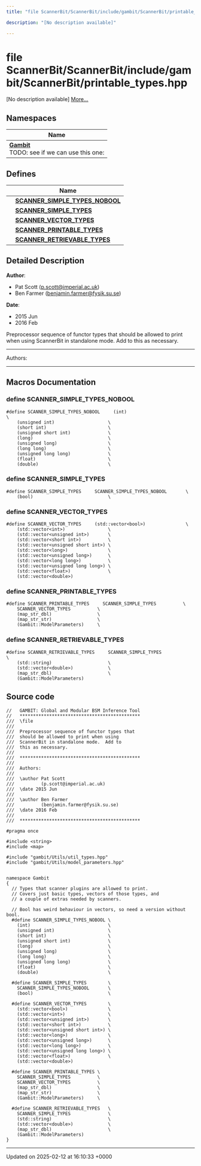 ```yaml
---
title: "file ScannerBit/ScannerBit/include/gambit/ScannerBit/printable_types.hpp"

description: "[No description available]"

---
```


# file ScannerBit/ScannerBit/include/gambit/ScannerBit/printable_types.hpp

[No description available] [More...](#detailed-description)

## Namespaces

| Name           |
| -------------- |
| **[Gambit](/documentation/code/namespaces/namespacegambit/)** <br>TODO: see if we can use this one:  |

## Defines

|                | Name           |
| -------------- | -------------- |
|  | **[SCANNER_SIMPLE_TYPES_NOBOOL](/documentation/code/files/scannerbit_2include_2gambit_2scannerbit_2printable__types_8hpp/#define-scanner-simple-types-nobool)**  |
|  | **[SCANNER_SIMPLE_TYPES](/documentation/code/files/scannerbit_2include_2gambit_2scannerbit_2printable__types_8hpp/#define-scanner-simple-types)**  |
|  | **[SCANNER_VECTOR_TYPES](/documentation/code/files/scannerbit_2include_2gambit_2scannerbit_2printable__types_8hpp/#define-scanner-vector-types)**  |
|  | **[SCANNER_PRINTABLE_TYPES](/documentation/code/files/scannerbit_2include_2gambit_2scannerbit_2printable__types_8hpp/#define-scanner-printable-types)**  |
|  | **[SCANNER_RETRIEVABLE_TYPES](/documentation/code/files/scannerbit_2include_2gambit_2scannerbit_2printable__types_8hpp/#define-scanner-retrievable-types)**  |

## Detailed Description


**Author**: 

  * Pat Scott ([p.scott@imperial.ac.uk](mailto:p.scott@imperial.ac.uk)) 
  * Ben Farmer ([benjamin.farmer@fysik.su.se](mailto:benjamin.farmer@fysik.su.se)) 


**Date**: 

  * 2015 Jun
  * 2016 Feb


Preprocessor sequence of functor types that should be allowed to print when using ScannerBit in standalone mode. Add to this as necessary.



------------------

Authors:



------------------




## Macros Documentation

### define SCANNER_SIMPLE_TYPES_NOBOOL

```
#define SCANNER_SIMPLE_TYPES_NOBOOL     (int)                             \
    (unsigned int)                    \
    (short int)                       \
    (unsigned short int)              \
    (long)                            \
    (unsigned long)                   \
    (long long)                       \
    (unsigned long long)              \
    (float)                           \
    (double)                          \
```


### define SCANNER_SIMPLE_TYPES

```
#define SCANNER_SIMPLE_TYPES     SCANNER_SIMPLE_TYPES_NOBOOL       \
    (bool)                            \
```


### define SCANNER_VECTOR_TYPES

```
#define SCANNER_VECTOR_TYPES     (std::vector<bool>)               \
    (std::vector<int>)                \
    (std::vector<unsigned int>)       \
    (std::vector<short int>)          \
    (std::vector<unsigned short int>) \
    (std::vector<long>)               \
    (std::vector<unsigned long>)      \
    (std::vector<long long>)          \
    (std::vector<unsigned long long>) \
    (std::vector<float>)              \
    (std::vector<double>)
```


### define SCANNER_PRINTABLE_TYPES

```
#define SCANNER_PRINTABLE_TYPES     SCANNER_SIMPLE_TYPES          \
    SCANNER_VECTOR_TYPES          \
    (map_str_dbl)                 \
    (map_str_str)                 \
    (Gambit::ModelParameters)     \
```


### define SCANNER_RETRIEVABLE_TYPES

```
#define SCANNER_RETRIEVABLE_TYPES     SCANNER_SIMPLE_TYPES              \
    (std::string)                     \
    (std::vector<double>)             \
    (map_str_dbl)                     \
    (Gambit::ModelParameters)
```


## Source code

```
//   GAMBIT: Global and Modular BSM Inference Tool
//   *********************************************
///  \file
///
///  Preprocessor sequence of functor types that
///  should be allowed to print when using
///  ScannerBit in standalone mode.  Add to
///  this as necessary.
///
///  *********************************************
///
///  Authors:
///
///  \author Pat Scott
///          (p.scott@imperial.ac.uk)
///  \date 2015 Jun
///
///  \author Ben Farmer
///          (benjamin.farmer@fysik.su.se)
///  \date 2016 Feb
///
///  *********************************************

#pragma once

#include <string>
#include <map>

#include "gambit/Utils/util_types.hpp"
#include "gambit/Utils/model_parameters.hpp"


namespace Gambit
{
  // Types that scanner plugins are allowed to print.
  // Covers just basic types, vectors of those types, and
  // a couple of extras needed by scanners.

  // Bool has weird behaviour in vectors, so need a version without bool.
  #define SCANNER_SIMPLE_TYPES_NOBOOL \
    (int)                             \
    (unsigned int)                    \
    (short int)                       \
    (unsigned short int)              \
    (long)                            \
    (unsigned long)                   \
    (long long)                       \
    (unsigned long long)              \
    (float)                           \
    (double)                          \

  #define SCANNER_SIMPLE_TYPES        \
    SCANNER_SIMPLE_TYPES_NOBOOL       \
    (bool)                            \

  #define SCANNER_VECTOR_TYPES        \
    (std::vector<bool>)               \
    (std::vector<int>)                \
    (std::vector<unsigned int>)       \
    (std::vector<short int>)          \
    (std::vector<unsigned short int>) \
    (std::vector<long>)               \
    (std::vector<unsigned long>)      \
    (std::vector<long long>)          \
    (std::vector<unsigned long long>) \
    (std::vector<float>)              \
    (std::vector<double>)

  #define SCANNER_PRINTABLE_TYPES \
    SCANNER_SIMPLE_TYPES          \
    SCANNER_VECTOR_TYPES          \
    (map_str_dbl)                 \
    (map_str_str)                 \
    (Gambit::ModelParameters)     \

  #define SCANNER_RETRIEVABLE_TYPES   \
    SCANNER_SIMPLE_TYPES              \
    (std::string)                     \
    (std::vector<double>)             \
    (map_str_dbl)                     \
    (Gambit::ModelParameters)
}
```


-------------------------------

Updated on 2025-02-12 at 16:10:33 +0000
